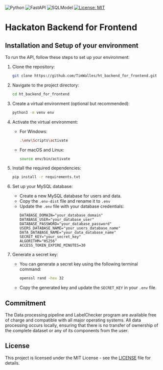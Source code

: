 ![Python](https://img.shields.io/badge/python-3.13-blue.svg)
![FastAPI](https://img.shields.io/badge/FastAPI-latest-orange.svg)
![SQLModel](https://img.shields.io/badge/SQLModel-latest-orange.svg)
[![License: MIT](https://img.shields.io/badge/License-MIT-yellow.svg)](https://opensource.org/licenses/MIT)

# Hackaton Backend for Frontend
## Installation and Setup of your environment

To run the API, follow these steps to set up your environment:

1. Clone the repository:
    ```bash
    git clone https://github.com/TimWalles/ht_backend_for_frontend.git
    ```

2. Navigate to the project directory:
    ```bash
    cd ht_backend_for_frontend
    ```

3. Create a virtual environment (optional but recommended):
    ```bash
    python3 -m venv env
    ```

4. Activate the virtual environment:
    - For Windows:
      ```bash
      .\env\Scripts\activate
      ```
    - For macOS and Linux:
      ```bash
      source env/bin/activate
      ```

5. Install the required dependencies:
    ```bash
    pip install -r requirements.txt
    ```

6. Set up your MySQL database:
    - Create a new MySQL database for users and data.
    - Copy the `.env-dist` file and rename it to `.env`
    - Update the `.env` file with your database credentials:
      ```env
      DATABASE_DOMAIN="your_database_domain"
      DATABASE_USER="your_database_user"
      DATABASE_PASSWORD="your_database_password"
      USERS_DATABASE_NAME="your_users_database_name"
      DATA_DATABASE_NAME="your_data_database_name"
      SECRET_KEY="your_secret_key"
      ALGORITHM="HS256"
      ACCESS_TOKEN_EXPIRE_MINUTES=30
      ```
7. Generate a secret key:
    - You can generate a secret key using the following terminal command:
      ```bash
      openssl rand -hex 32
      ```
    - Copy the generated key and update the `SECRET_KEY` in your `.env` file.

## Commitment
The Data processing pipeline and LabelChecker program are available free of charge and compatible with all major operating systems. All data processing occurs locally, ensuring that there is no transfer of ownership of the complete dataset or any of its components from the user.

## License
This project is licensed under the MIT License - see the [LICENSE](LICENSE) file for details.